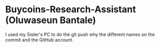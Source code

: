 # Buycoins-Research-Assistant (Oluwaseun Bantale)
I used my Sister's PC to do the git push why the different names on the commit and the GitHub account. 
